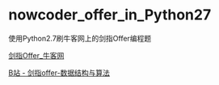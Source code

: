 # nowcoder_offer_in_Python27
使用Python2.7刷牛客网上的剑指Offer编程题

[剑指Offer_牛客网](https://www.nowcoder.com/ta/coding-interviews)

[B站 - 剑指offer-数据结构与算法](https://www.bilibili.com/video/av64288683)

